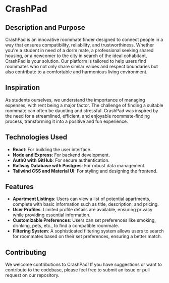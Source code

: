 # CrashPad

## Description and Purpose
CrashPad is an innovative roommate finder designed to connect people in a way that ensures compatibility, reliability, and trustworthiness. Whether you're a student in need of a dorm mate, a professional seeking shared housing, or a newcomer to the city in search of the ideal cohabitant, CrashPad is your solution. Our platform is tailored to help users find roommates who not only share similar values and respect boundaries but also contribute to a comfortable and harmonious living environment.

## Inspiration
As students ourselves, we understand the importance of managing expenses, with rent being a major factor. The challenge of finding a suitable roommate can often be daunting and stressful. CrashPad was inspired by the need for a streamlined, efficient, and enjoyable roommate-finding process, transforming it into a positive and fun experience.

## Technologies Used
- **React**: For building the user interface.
- **Node and Express**: For backend development.
- **Auth0 with GitHub**: For secure authentication.
- **Railway Database with Postgres**: For robust data management.
- **Tailwind CSS and Material UI**: For styling and designing the frontend.

## Features
- **Apartment Listings**: Users can view a list of potential apartments, complete with basic information such as title, description, and pricing.
- **User Profiles**: Limited profile details are available, ensuring privacy while providing essential information.
- **Customizable Preferences**: Users can set preferences like smoking, drinking, pets, etc., to find a compatible roommate.
- **Filtering System**: A sophisticated filtering system allows users to search for roommates based on their set preferences, ensuring a better match.

## Contributing
We welcome contributions to CrashPad! If you have suggestions or want to contribute to the codebase, please feel free to submit an issue or pull request on our repository.

